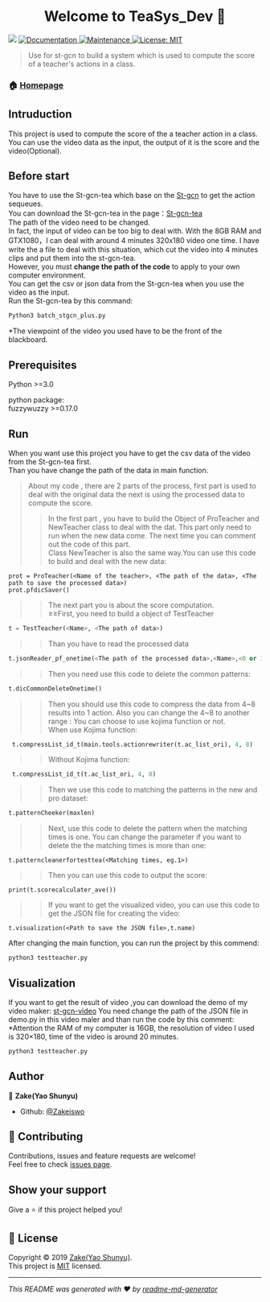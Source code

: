 <h1 align="center">Welcome to TeaSys_Dev 👋</h1>
<p>
  <img src="https://img.shields.io/badge/version-0.9.0-blue.svg?cacheSeconds=2592000" />
  <a href="https://github.com/Zakeiswo/TeaSys_Dev#readme">
    <img alt="Documentation" src="https://img.shields.io/badge/documentation-yes-brightgreen.svg" target="_blank" />
  </a>
  <a href="https://github.com/kefranabg/readme-md-generator/graphs/commit-activity">
    <img alt="Maintenance" src="https://img.shields.io/badge/Maintained%3F-yes-green.svg" target="_blank" />
  </a>
  <a href="https://github.com/kefranabg/readme-md-generator/blob/master/LICENSE">
    <img alt="License: MIT" src="https://img.shields.io/badge/License-MIT-yellow.svg" target="_blank" />
  </a>
</p>

> Use for st-gcn to build a system which is used to compute the score of a teacher's actions in a class.


### 🏠 [Homepage](https://github.com/Zakeiswo/TeaSys_Dev#readme)

## Intruduction
This project is used to compute the score of the a teacher action  in a class. You can use the video data as the input, the output of it is the score and the video(Optional).<br/>


## Before start
You have to use the St-gcn-tea which base on the [St-gcn](https://github.com/yysijie/st-gcn)  to get the action sequeues.<br/>
You can download the St-gcn-tea in the page：[St-gcn-tea](https://drive.google.com/file/d/1dFLiBchhfdvJpKcDVh7KYeu4B6jVx8qm/view?usp=sharing)<br/>
The path of the video need to be changed.<br/>
In fact, the input of video can be too big to deal with. With the 8GB RAM and GTX1080，I can deal with around 4 minutes
320x180 video one time. 
I have write the a file to deal with this situation, which cut the video into 4 minutes clips and put them into the st-gcn-tea.<br/>
However, you must **change the path of the code** to apply to your own computer environment.<br/>
You can get the csv or json data from the St-gcn-tea when you use the video as the input.<br/>
Run the St-gcn-tea by this command:
```sh
Python3 batch_stgcn_plus.py
```
*The viewpoint of the video you used have to be the front of the blackboard.


## 

## Prerequisites
Python >=3.0<br />

python package:<br />
fuzzywuzzy >=0.17.0


## Run
When you want use this project you have to get the csv data of the video from the St-gcn-tea first.<br/>
Than you have change the path of the data in main function.
>About my code , there are 2 parts of the process, first part is used to deal with the original data
the next is using the processed data to compute the score.
>>In the first part , you have to build the Object of ProTeacher and NewTeacher class to deal with the dat. 
This part only need to run when the new data come. The next time you can comment out the code of this part.<br/>
Class NewTeacher is also the same way.You can use this code to build and deal with the new data:
```
prot = ProTeacher(<Name of the teacher>, <The path of the data>, <The path to save the processed data>)
prot.pfdicSaver()
```
>> The next part you is about the score computation.<br/>
≥≥First, you need to build a object of TestTeacher
```python
t = TestTeacher(<Name>, <The path of data>)
```
>>Than you have to read the processed data 
```python
t.jsonReader_pf_onetime(<The path of the processed data>,<Name>,<0 or 1 ,when o means new and 1 means pro >)
```
>>Then you need use this code to delete the common patterns:
```python
t.dicCommonDeleteOnetime() 
```
>>Then you should use this code to compress the data from 4~8 results into 1 action. 
Also you can change the 4~8 to another range :
You can choose to use kojima function or not.<br/>
When use Kojima function:
```python
 t.compressList_id_t(main.tools.actionrewriter(t.ac_list_ori), 4, 8)
```
>>Without Kojima function:
```python
 t.compressList_id_t(t.ac_list_ori, 4, 8)
```
>>Then we use this code to matching the patterns in the new and pro dataset:
```python
t.patternCheeker(maxlen)
```
>>Next, use this code to delete the pattern when the matching times is one. You can change the parameter 
if you want to delete the the matching times is more than one:
```
t.patterncleanerfortesttea(<Matching times, eg.1>)
```
>>Then you can use this code to output the score:
```
print(t.scorecalculater_ave())
```
>>If you want to get the visualized video, you can use this code to get the JSON file 
for creating the video:
```
t.visualization(<Path to save the JSON file>,t.name)
```
After  changing  the main function, you can run the project by this commend:

```sh
python3 testteacher.py
```
## Visualization 
If you want to get the result of video ,you can download the demo of my video maker:
[st-gcn-video](https://drive.google.com/file/d/1BxsygKbjDBekqqZUlOC3nCP1Vtq0v_SD/view?usp=sharing)
You need change the path of the JSON file in demo.py in this video maler and than run
the code by this comment:<br/>
*Attention the RAM of my computer is 16GB, the resolution of video I used is 320×180,
time of the video is around 20 minutes.
```sh
python3 testteacher.py
```
## Author

👤 **Zake(Yao Shunyu)**

* Github: [@Zakeiswo](https://github.com/Zakeiswo)

## 🤝 Contributing

Contributions, issues and feature requests are welcome!<br />Feel free to check [issues page](https://github.com/kefranabg/readme-md-generator/issues).

## Show your support

Give a ⭐️ if this project helped you!

## 📝 License

Copyright © 2019 [Zake(Yao Shunyu)](https://github.com/Zakeiswo).<br />
This project is [MIT](https://github.com/kefranabg/readme-md-generator/blob/master/LICENSE) licensed.

***
_This README was generated with ❤️ by [readme-md-generator](https://github.com/kefranabg/readme-md-generator)_